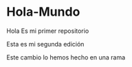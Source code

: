 # Hola-Mundo
Hola Es mi primer repositorio

Esta es mi segunda edición

Este cambio lo hemos hecho en una rama
